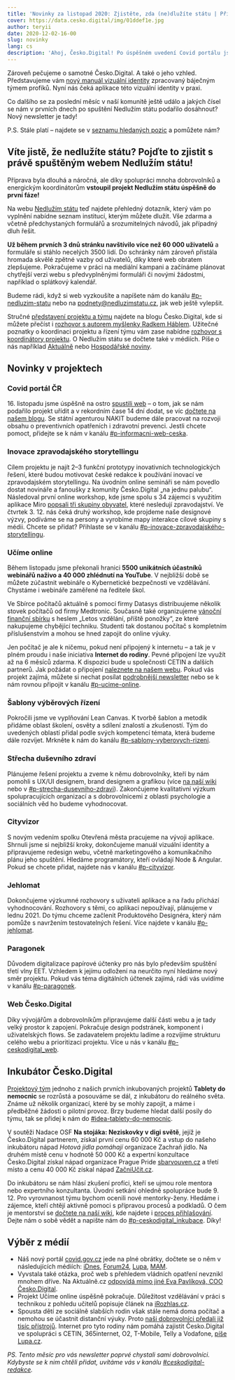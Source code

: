```yaml
---
title: 'Novinky za listopad 2020: Zjistěte, zda (ne)dlužíte státu | Přispějte ve vánoční sbírce Učíme online'
cover: https://data.cesko.digital/img/01ddef1e.jpg
author: teryii
date: 2020-12-02-16-00
slug: novinky
lang: cs
description: 'Ahoj, Česko.Digital! Po úspěšném uvedení Covid portálu jsme Česku představili další užitečný projekt, díky kterému si můžete ověřit, zda nedlužíte státu 💸, a spustili vánoční finanční sbírku Učíme online 🎄.'
---
```


Zároveň pečujeme o samotné Česko.Digital. A také o jeho vzhled. Představujeme vám [nový manuál vizuální identity](https://data.cesko.digital/brand-manual.pdf) zpracovaný báječným týmem profíků. Nyní nás čeká aplikace této vizuální identity v praxi.

Co dalšího se za poslední měsíc v naší komunitě ještě událo a jakých čísel se nám v prvních dnech po spuštění Nedlužím státu podařilo dosáhnout? Nový newsletter je tady!

P.S. Stále platí – najdete se v [seznamu hledaných pozic](https://wiki.cesko.digital/x/swEY) a pomůžete nám?

## Víte jistě, že nedlužíte státu? Pojďte to zjistit s právě spuštěným webem Nedlužím státu!

Příprava byla dlouhá a náročná, ale díky spolupráci mnoha dobrovolníků a energickým koordinátorům **vstoupil projekt Nedlužím státu úspěšně do první fáze!**

Na webu [Nedlužím státu](http://www.nedluzimstatu.cz) teď najdete přehledný dotazník, který vám po vyplnění nabídne seznam institucí, kterým můžete dlužit. Vše zdarma a včetně předchystaných formulářů a srozumitelných návodů, jak případný dluh řešit.

**Už během prvních 3 dnů stránku navštívilo více než 60 000 uživatelů** a formuláře si stáhlo necelých 3500 lidí. Do schránky nám zároveň přistála hromada skvělé zpětné vazby od uživatelů, díky které web obratem zlepšujeme. Pokračujeme v práci na mediální kampani a začínáme plánovat chytřejší verzi webu s předvyplněnými formuláři či novými žádostmi, například o splátkový kalendář.

Budeme rádi, když si web vyzkoušíte a napíšete nám do kanálu [#p-nedluzim-statu](https://cesko-digital.slack.com/archives/CHTQQN5AL) nebo na [podnety@nedluzimstatu.cz](mailto:podnety@nedluzimstatu.cz), jak web ještě vylepšit.

Stručné [představení projektu a týmu](https://blog.cesko.digital/2020/11/nedluzim-statu) najdete na blogu Česko.Digital, kde si můžete přečíst i [rozhovor s autorem myšlenky Radkem Háblem](https://blog.cesko.digital/2020/11/interview-radek-habl). Užitečné poznatky o koordinaci projektu a řízení týmu vám zase nabídne [rozhovor s koordinátory projektu](https://blog.cesko.digital/2020/11/rozhovor-nedluzim-statu). O Nedlužím státu se dočtete také v médiích. Píše o nás například [Aktuálně](https://zpravy.aktualne.cz/finance/stara-pokuta-nedoplatek-na-pojisteni-aplikace-pomuze-lidem-z/r~eb9f271a2e4f11eb80e60cc47ab5f122/) nebo [Hospodářské noviny](https://domaci.ihned.cz/c7-66849240-13r61c-2435ae18ddf8219).

## Novinky v projektech

### Covid portál ČR

16\. listopadu jsme úspěšně na ostro [spustili web](https://covid.gov.cz) – o tom, jak se nám podařilo projekt uřídit a v rekordním čase 14 dní dodat, se víc [dočtete na našem blogu](https://blog.cesko.digital/2020/12/covid-portal). Se státní agenturou NAKIT budeme dále pracovat na rozvoji obsahu o preventivních opatřeních i zdravotní prevenci. Jestli chcete pomoct, přidejte se k nám v kanálu [#p-informacni-web-ceska](https://cesko-digital.slack.com/archives/C01DGSL4JFN).

### Inovace zpravodajského storytellingu

Cílem projektu je najít 2–3 funkční prototypy inovativních technologických řešení, které budou motivovat české redakce k používání inovací ve zpravodajském storytellingu. Na úvodním online semináři se nám povedlo dostat novináře a fanoušky z komunity Česko.Digital „na jednu palubu“. Následoval první online workshop, kde jsme spolu s 34 zájemci s využitím aplikace Miro [popsali tři skupiny obyvatel](https://miro.com/app/board/o9J_lekshdI=/), které nesledují zpravodajství. Ve čtvrtek 3. 12. nás čeká druhý workshop, kde projdeme naše designové výzvy, podíváme se na persony a vyrobíme mapy interakce cílové skupiny s médii. Chcete se přidat? Přihlaste se v kanálu [#p-inovace-zpravodajského-storytellingu](https://cesko-digital.slack.com/archives/C01AENB1LPP).

### Učíme online

Během listopadu jsme překonali hranici **5500 unikátních účastníků webinářů naživo a 40 000 zhlédnutí na YouTube**. V nejbližší době se můžete zúčastnit webináře o Kybernetické bezpečnosti ve vzdělávání. Chystáme i webináře zaměřené na ředitele škol.

Ve Sbírce počítačů aktuálně s pomocí firmy Datasys distribuujeme několik stovek počítačů od firmy Medtronic. Současně také organizujeme [vánoční finanční sbírku](https://www.ucimeonline.cz/aktivity/sbirka-pocitacu/vanocni-sbirka/) s heslem „Letos vzdělání, příště ponožky“, ze které nakupujeme chybějící techniku. Studenti tak dostanou počítač s kompletním příslušenstvím a mohou se hned zapojit do online výuky.

Jen počítač je ale k ničemu, pokud není připojený k internetu – a tak je v plném proudu i naše iniciativa **Internet do rodiny**. Pevné připojení lze využít až na 6 měsíců zdarma. K dispozici bude u společnosti CETIN a dalších partnerů. Jak požádat o připojení [naleznete na našem webu](https://www.ucimeonline.cz/aktivity/internet-do-rodiny/). Pokud vás projekt zajímá, můžete si nechat posílat [podrobnější newsletter](https://www.ucimeonline.cz/newsletter/) nebo se k nám rovnou připojit v kanálu [#p-ucime-online](https://cesko-digital.slack.com/archives/CUXRHTY58).

### Šablony výběrových řízení

Pokročili jsme ve vyplňování Lean Canvas. K tvorbě šablon a metodik přidáme oblast školení, osvěty a sdílení znalostí a zkušeností. Tým do uvedených oblastí přidal podle svých kompetencí témata, která budeme dále rozvíjet. Mrkněte k nám do kanálu [#p-sablony-vyberovych-rizeni](https://cesko-digital.slack.com/archives/CSHURJA9L).

### Střecha duševního zdraví

Plánujeme řešení projektu a zveme k němu dobrovolníky, kteří by nám pomohli s UX/UI designem, brand designem a grafikou (více [na naší wiki](https://wiki.cesko.digital/pages/viewpage.action?pageId=1578224) nebo v [#p-strecha-dusevniho-zdravi](https://cesko-digital.slack.com/archives/C01168N8XP1)). Zakončujeme kvalitativní výzkum spolupracujících organizací a s dobrovolnicemi z oblasti psychologie a sociálních věd ho budeme vyhodnocovat.

### Cityvizor

S novým vedením spolku Otevřená města pracujeme na vývoji aplikace. Shrnuli jsme si nejbližší kroky, dokončujeme manuál vizuální identity a připravujeme redesign webu, včetně marketingového a komunikačního plánu jeho spuštění. Hledáme programátory, kteří ovládají Node & Angular. Pokud se chcete přidat, najdete nás v kanálu [#p-cityvizor](https://cesko-digital.slack.com/archives/CG66HNLH4).

### Jehlomat

Dokončujeme výzkumné rozhovory s uživateli aplikace a na řadu přichází vyhodnocování. Rozhovory s těmi, co aplikaci nepoužívají, plánujeme v  lednu 2021. Do týmu chceme začlenit Produktového Designéra, který nám pomůže s navržením testovatelných řešení. Více najdete v kanálu [#p-jehlomat](https://cesko-digital.slack.com/archives/C017VKLRRC0).

### Paragonek

Důvodem digitalizace papírové účtenky pro nás bylo především spuštění třetí vlny EET. Vzhledem k jejímu odložení na neurčito nyní hledáme nový směr projektu. Pokud vás téma digitálních účtenek zajímá, rádi vás uvidíme v kanálu [#p-paragonek](https://cesko-digital.slack.com/archives/CUM0HJ5QB).

### Web Česko.Digital

Díky vývojářům a dobrovolníkům připravujeme další části webu a je tady velký prostor k zapojení. Pokračuje design podstránek, komponent i uživatelských flows. Se zadavatelem projektu ladíme a rozvíjíme strukturu celého webu a prioritizaci projektu. Více u nás v kanálu [#p-ceskodigital_web](https://cesko-digital.slack.com/archives/CHG9NA23D).

## Inkubátor Česko.Digital

[Projektový tým](https://wiki.cesko.digital/display/TDN/) jednoho z našich prvních inkubovaných projektů **Tablety do nemocnic** se rozrůstá a posouváme se dál, z inkubátoru do reálného světa. Známe už několik organizací, které by se mohly zapojit, a máme i předběžné žádosti o pilotní provoz. Brzy budeme hledat další posily do týmu, tak se přidej k nám do [#idea-tablety-do-nemocnic](https://cesko-digital.slack.com/archives/C018PVDT4SW).

V soutěži Nadace OSF **Na stojáka: Neziskovky v digi světě**, jejíž je Česko.Digital partnerem, získal první cenu 60 000 Kč a vstup do našeho inkubátoru nápad *Hotová jídla pomáhají* organizace Zachraň jídlo. Na druhém místě cenu v hodnotě 50 000 Kč a expertní konzultace Česko.Digital získal nápad organizace Prague Pride [sbarvouven.cz](http://sbarvouven.cz) a třetí místo a cenu 40 000 Kč získal nápad [ZačniUčit.cz](https://zacniucit.cz).

Do inkubátoru se nám hlásí zkušení profíci, kteří se ujmou role mentora nebo expertního konzultanta. Úvodní setkání ohledně spolupráce bude 9. 12. Pro vyrovnanost týmu bychom ocenili nové mentorky-ženy. Hledáme i zájemce, kteří chtějí aktivně pomoci s přípravou procesů a podkladů. O čem je mentorství se [dočtete na naší wiki](https://wiki.cesko.digital/display/CD/Mentor+a+konzultant), kde najdete i [proces přihlašování](https://airtable.com/shrEv3i0XVmOLghD5). Dejte nám o sobě vědět a napište nám do [#p-ceskodigital_inkubace](https://cesko-digital.slack.com/archives/C01AMGXT9HQ). Díky!

## Výběr z médií

* Náš nový portál [covid.gov.cz](https://covid.gov.cz/) jede na plné obrátky, dočtete se o něm v následujících médiích: [iDnes](https://www.idnes.cz/zpravy/domaci/koronavirus-web-covid-portal-vladni-stranky-informace-pro-obyvatele.A201106_112745_domaci_brzy), [Forum24](https://www.forum24.cz/vlada-to-nedokazala-za-8-mesicu-dobrovolnici-spustili-informacni-web-o-covidu-po-dvou-tydnech/), [Lupa](https://www.lupa.cz/aktuality/novy-covid-portal-nabizi-informace-o-vladnich-opatrenich-stoji-za-nim-cesko-digital-a-nakit/), [MAM](https://mam.cz/zpravy/2020-11/feriho-informacni-web-o-koronaviru-spusten-videlo-ho-pres-ctvrt-milionu-lidi/).
* Vyvstala také otázka, proč web s přehledem vládních opatření nevznikl mnohem dříve. Na Aktuálně.cz [odpovídá mimo jiné Eva Pavlíková, COO Česko.Digital](https://zpravy.aktualne.cz/domaci/dzurilla-feri-web-koronavirus-chytra-karantena/r~44cb8e0e21d111eb8b230cc47ab5f122/).
* Projekt Učíme online úspěšně pokračuje. Důležitost vzdělávání v práci s technikou z pohledu učitelů popisuje článek na [iRozhlas.cz](https://www.irozhlas.cz/zivotni-styl/spolecnost/distancni-vyuka-technika-problemy-webinare-ucitele_2011111112_tzr).
* Spousta dětí ze sociálně slabších rodin však stále nemá doma počítač a nemohou se účastnit distanční výuky. Proto [naši dobrovolníci předali již tisíc přístrojů](https://ct24.ceskatelevize.cz/domaci/3225504-dobrovolnici-dovezli-darovane-pocitace-do-chanova-pomohou-s-distancni-vyukou). Internet pro tyto rodiny nám pomáhá zajistit Česko.Digital ve spolupráci s CETIN, 365internet, O2, T-Mobile, Telly a Vodafone, [píše Lupa.cz](https://www.lupa.cz/aktuality/cetin-365internet-o2-t-mobile-telly-a-vodafone-daji-rodinam-tisic-pripojek-zdarma/).

*PS. Tento měsíc pro vás newsletter poprvé chystali sami dobrovolníci. Kdybyste se k nim chtěli přidat, uvítáme vás v kanálu [#ceskodigital-redakce](https://cesko-digital.slack.com/archives/C01FQBDMDGQ).*